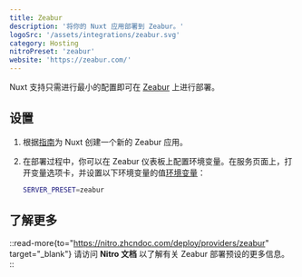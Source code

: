 ```yaml
---
title: Zeabur
description: '将你的 Nuxt 应用部署到 Zeabur。'
logoSrc: '/assets/integrations/zeabur.svg'
category: Hosting
nitroPreset: 'zeabur'
website: 'https://zeabur.com/'
---
```


Nuxt 支持只需进行最小的配置即可在 [Zeabur](https://zeabur.com) 上进行部署。

## 设置

1. 根据[指南](https://zeabur.com/docs/guides/nodejs/nuxt)为 Nuxt 创建一个新的 Zeabur 应用。

2. 在部署过程中，你可以在 Zeabur 仪表板上配置环境变量。在服务页面上，打开变量选项卡，并设置以下环境变量的值[环境变量](https://zeabur.com/docs/deploy/variables)：

    ```bash
    SERVER_PRESET=zeabur
    ```

## 了解更多

::read-more{to="https://nitro.zhcndoc.com/deploy/providers/zeabur" target="_blank"}
请访问 **Nitro 文档** 以了解有关 Zeabur 部署预设的更多信息。
::

